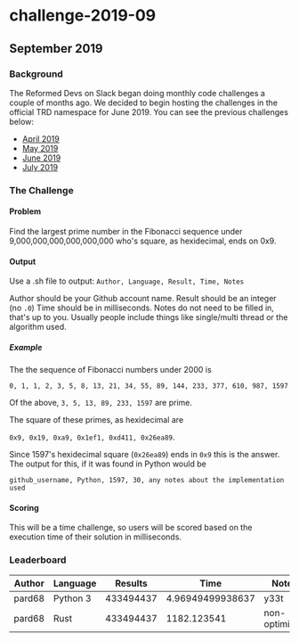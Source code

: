 # challenge-2019-09

## September 2019

### Background

The Reformed Devs on Slack began doing monthly code challenges a couple of months ago. We decided to begin hosting the challenges in the official TRD namespace for June 2019. You can see the previous challenges below:

* [April 2019](https://github.com/plusuncold/longest-word-test)
* [May 2019](https://github.com/plusuncold/rainfall-calc-challenge)
* [June 2019](https://github.com/ReformedDevs/challenge-2019-06)
* [July 2019](https://github.com/ReformedDevs/challenge-2019-07)

### The Challenge

#### Problem

Find the largest prime number in the Fibonacci sequence under 9,000,000,000,000,000,000 who's square, as hexidecimal, ends on 0x9.

#### Output

Use a .sh file to output:
`Author, Language, Result, Time, Notes`

Author should be your Github account name.
Result should be an integer (no `.0`)
Time should be in milliseconds.
Notes do not need to be filled in, that's up to you. Usually people include things like single/multi thread or the algorithm used.

##### Example

The the sequence of Fibonacci numbers under 2000 is

`0, 1, 1, 2, 3, 5, 8, 13, 21, 34, 55, 89, 144, 233, 377, 610, 987, 1597`

Of the above, `3, 5, 13, 89, 233, 1597` are prime.

The square of these primes, as hexidecimal are

`0x9, 0x19, 0xa9, 0x1ef1, 0xd411, 0x26ea89`.

Since 1597's hexidecimal square (`0x26ea89`) ends in `0x9` this is the answer.
​
The output for this, if it was found in Python would be

`github_username, Python, 1597, 30, any notes about the implementation used`

#### Scoring

This will be a time challenge, so users will be scored based on the execution time of their solution in milliseconds.

### Leaderboard

Author | Language | Results | Time | Notes
--- | --- | --- | --- | ---
pard68 | Python 3 | 433494437 | 4.96949499938637 | y33t
pard68 | Rust | 433494437 | 1182.123541 | non-optimized
